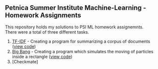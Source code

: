 ## Petnica Summer Institute Machine-Learning - Homework Assignments

This repository holds my solutions to PSI ML homework assignemnts. <br/>
There were a total of three different tasks. 

1. [TF-IDF](https://github.com/emirdemic/PSIML-homework/tree/main/tfidf) - Creating a program for summarizing a corpus of documents ([view code](https://github.com/emirdemic/PSIML-homework/blob/main/tfidf/tf-idf.py))
2. [Big Bang](https://github.com/emirdemic/PSIML-homework/tree/main/big-bang) - Creating a program which simulates the moving of particles inside a rectangle ([view code](https://github.com/emirdemic/PSIML-homework/blob/main/big-bang/big_bang.py))
3. [Checkmate] 
